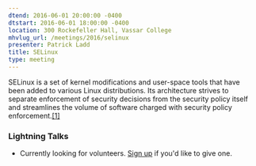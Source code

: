 ```yaml
---
dtend: 2016-06-01 20:00:00 -0400
dtstart: 2016-06-01 18:00:00 -0400
location: 300 Rockefeller Hall, Vassar College
mhvlug_url: /meetings/2016/selinux
presenter: Patrick Ladd
title: SELinux
type: meeting
---
```



SELinux is a set of kernel modifications and user-space tools that have been added to various Linux distributions. Its architecture strives to separate enforcement of security decisions from the security policy itself and streamlines the volume of software charged with security policy enforcement.[[1]](https://en.wikipedia.org/wiki/Security-Enhanced_Linux)

### Lightning Talks
- Currently looking for volunteers. [Sign up](http://mhvlug.org/contact/Lightning-Talk) if you'd like to give one.